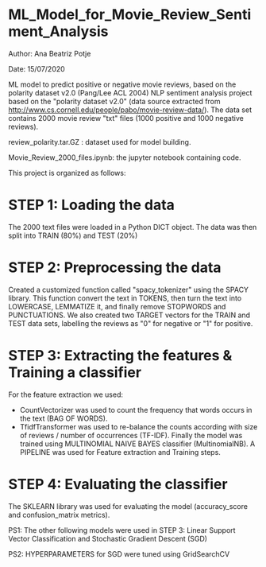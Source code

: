 # ML_Model_for_Movie_Review_Sentiment_Analysis

Author: Ana Beatriz Potje

Date: 15/07/2020

ML model to predict positive or negative movie reviews, based on the polarity dataset v2.0 (Pang/Lee ACL 2004)
NLP sentiment analysis project based on the "polarity dataset v2.0" (data source extracted from http://www.cs.cornell.edu/people/pabo/movie-review-data/).
The data set contains 2000 movie review "txt" files (1000 positive and 1000 negative reviews).

review_polarity.tar.GZ : dataset used for model building.

Movie_Review_2000_files.ipynb: the jupyter notebook containing code.

This project is organized as follows:

# STEP 1: Loading the data
The 2000 text files were loaded in a Python DICT object. 
The data was then split into TRAIN (80%) and TEST (20%)

# STEP 2: Preprocessing the data
Created a customized function called "spacy_tokenizer" using the SPACY library. This function convert the text in TOKENS, then turn the text into LOWERCASE, LEMMATIZE it, and finally remove STOPWORDS and PUNCTUATIONS. We also created two TARGET vectors for the TRAIN and TEST data sets, labelling the reviews as "0" for negative or "1" for positive.

# STEP 3: Extracting the features & Training a classifier
For the feature extraction we used:
   - CountVectorizer was used to count the frequency that words occurs in the text (BAG OF WORDS).
   - TfidfTransformer was used to re-balance the counts according with size of reviews / number of occurrences (TF-IDF).
Finally the model was trained using MULTINOMIAL NAIVE BAYES classifier (MultinomialNB).
A PIPELINE was used for Feature extraction and Training steps.

# STEP 4: Evaluating the classifier
The SKLEARN library was used for evaluating the model (accuracy_score and confusion_matrix metrics).

PS1: The other following models were used in STEP 3:
     Linear Support Vector Classification and 
     Stochastic Gradient Descent (SGD)

PS2: HYPERPARAMETERS for SGD were tuned using GridSearchCV
